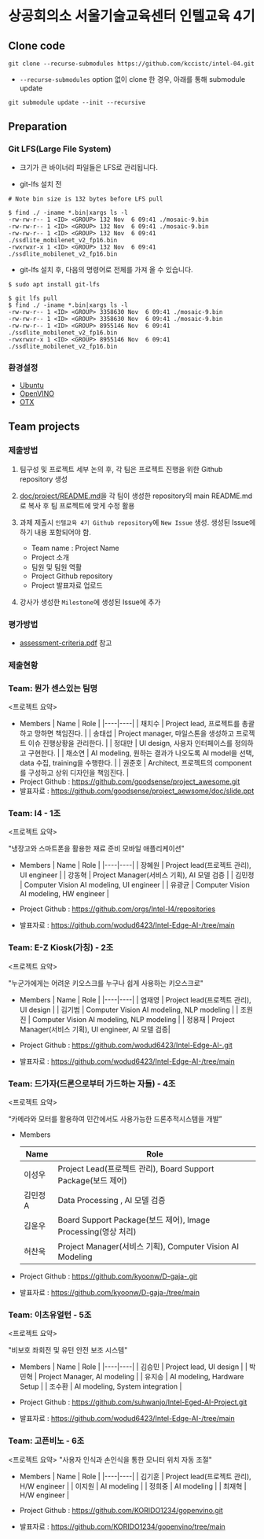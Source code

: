 # 상공회의소 서울기술교육센터 인텔교육 4기

## Clone code 

```shell
git clone --recurse-submodules https://github.com/kccistc/intel-04.git
```

* `--recurse-submodules` option 없이 clone 한 경우, 아래를 통해 submodule update

```shell
git submodule update --init --recursive
```

## Preparation

### Git LFS(Large File System)

* 크기가 큰 바이너리 파일들은 LFS로 관리됩니다.

* git-lfs 설치 전

```shell
# Note bin size is 132 bytes before LFS pull

$ find ./ -iname *.bin|xargs ls -l
-rw-rw-r-- 1 <ID> <GROUP> 132 Nov  6 09:41 ./mosaic-9.bin
-rw-rw-r-- 1 <ID> <GROUP> 132 Nov  6 09:41 ./mosaic-9.bin
-rw-rw-r-- 1 <ID> <GROUP> 132 Nov  6 09:41 ./ssdlite_mobilenet_v2_fp16.bin
-rwxrwxr-x 1 <ID> <GROUP> 132 Nov  6 09:41 ./ssdlite_mobilenet_v2_fp16.bin
```

* git-lfs 설치 후, 다음의 명령어로 전체를 가져 올 수 있습니다.

```shell
$ sudo apt install git-lfs

$ git lfs pull
$ find ./ -iname *.bin|xargs ls -l
-rw-rw-r-- 1 <ID> <GROUP> 3358630 Nov  6 09:41 ./mosaic-9.bin
-rw-rw-r-- 1 <ID> <GROUP> 3358630 Nov  6 09:41 ./mosaic-9.bin
-rw-rw-r-- 1 <ID> <GROUP> 8955146 Nov  6 09:41 ./ssdlite_mobilenet_v2_fp16.bin
-rwxrwxr-x 1 <ID> <GROUP> 8955146 Nov  6 09:41 ./ssdlite_mobilenet_v2_fp16.bin
```

### 환경설정

* [Ubuntu](./doc/environment/ubuntu.md)
* [OpenVINO](./doc/environment/openvino.md)
* [OTX](./doc/environment/otx.md)

## Team projects

### 제출방법

1. 팀구성 및 프로젝트 세부 논의 후, 각 팀은 프로젝트 진행을 위한 Github repository 생성

2. [doc/project/README.md](./doc/project/README.md)을 각 팀이 생성한 repository의 main README.md로 복사 후 팀 프로젝트에 맞게 수정 활용

3. 과제 제출시 `인텔교육 4기 Github repository`에 `New Issue` 생성. 생성된 Issue에 하기 내용 포함되어야 함.

    * Team name : Project Name
    * Project 소개
    * 팀원 및 팀원 역활
    * Project Github repository
    * Project 발표자료 업로드

4. 강사가 생성한 `Milestone`에 생성된 Issue에 추가 

### 평가방법

* [assessment-criteria.pdf](./doc/project/assessment-criteria.pdf) 참고

### 제출현황

### Team: 뭔가 센스있는 팀명
<프로젝트 요약>
* Members
  | Name | Role |
  |----|----|
  | 채치수 | Project lead, 프로젝트를 총괄하고 망하면 책임진다. |
  | 송태섭 | Project manager, 마일스톤을 생성하고 프로젝트 이슈 진행상황을 관리한다. |
  | 정대만 | UI design, 사용자 인터페이스를 정의하고 구현한다. |
  | 채소연 | AI modeling, 원하는 결과가 나오도록 AI model을 선택, data 수집, training을 수행한다. |
  | 권준호 | Architect, 프로젝트의 component를 구성하고 상위 디자인을 책임진다. |
* Project Github : https://github.com/goodsense/project_awesome.git
* 발표자료 : https://github.com/goodsense/project_aewsome/doc/slide.ppt


### Team: I4 - 1조
<프로젝트 요약>

"냉장고와 스마트폰을 활용한 재료 준비 모바일 애플리케이션"

* Members
  | Name | Role |
  |----|----|
  | 장혜원 | Project lead(프로젝트 관리), UI engineer  |
  | 강동혁 | Project Manager(서비스 기획), AI 모델 검증   |
  | 김민정 | Computer Vision AI modeling, UI engineer  |
  | 유광균 | Computer Vision AI modeling, HW engineer |
  
* Project Github : https://github.com/orgs/Intel-I4/repositories 
* 발표자료 : https://github.com/wodud6423/Intel-Edge-AI-/tree/main



### Team: E-Z Kiosk(가칭) - 2조
<프로젝트 요약>

"누군가에게는 어려운 키오스크를 누구나 쉽게 사용하는 키오스크로"

* Members
  | Name | Role |
  |----|----|
  | 염재영 | Project lead(프로젝트 관리), UI design  |
  | 김기범 | Computer Vision AI modeling, NLP modeling   |
  | 조원진 | Computer Vision AI modeling, NLP modeling  |
  | 정용재 | Project Manager(서비스 기획), UI engineer, AI 모델 검증|
  
* Project Github : https://github.com/wodud6423/Intel-Edge-AI-.git
* 발표자료 : https://github.com/wodud6423/Intel-Edge-AI-/tree/main



### Team:   드가자(드론으로부터 가드하는 자들)  - 4조

<프로젝트 요약>

“카메라와 모터를 활용하여 민간에서도 사용가능한 드론추적시스템을 개발”

* Members


    | Name | Role |
    | --- | --- |
    | 이성우 | Project Lead(프로젝트 관리), Board Support Package(보드 제어)  |
    | 김민정A | Data Processing , AI 모델 검증 |
    | 김윤우 | Board Support Package(보드 제어),  Image Processing(영상 처리)  |
    | 허찬욱  | Project Manager(서비스 기획), Computer Vision AI Modeling |


* Project Github : https://github.com/kyoonw/D-gaja-.git
* 발표자료 : https://github.com/kyoonw/D-gaja-/tree/main

### Team: 이츠유얼턴 - 5조
<프로젝트 요약>

"비보호 좌회전 및 유턴 안전 보조 시스템"

* Members
| Name | Role |
|----|----|
| 김승민 | Project lead, UI design  |
| 박민혁 | Project Manager, AI modeling    |
| 유지승 | AI modeling, Hardware Setup   |
| 조수환 | AI modeling, System integration |

* Project Github : https://github.com/suhwanjo/Intel-Eged-AI-Project.git
* 발표자료 : https://github.com/wodud6423/Intel-Edge-AI-/tree/main

### Team: 고픈비노 - 6조
<프로젝트 요약>
"사용자 인식과 손인식을 통한 모니터 위치 자동 조절"
* Members
  | Name | Role |
  |----|----|
  | 김기훈 | Project lead(프로젝트 관리), H/W engineer |
  | 이지원 | AI modeling |
  | 정희중 | AI modeling |
  | 최재혁 | H/W engineer |

* Project Github : https://github.com/KORIDO1234/gopenvino.git
* 발표자료 : https://github.com/KORIDO1234/gopenvino/tree/main

